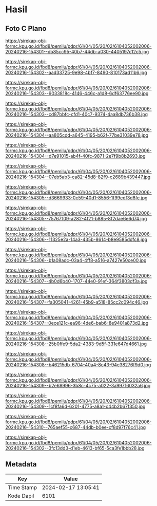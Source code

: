 # Hasil

## Foto C Plano

https://sirekap-obj-formc.kpu.go.id/fbd8/pemilu/pdpr/61/04/05/20/02/6104052002006-20240216-154301--db85cc95-40b7-44db-a030-4405197c12c5.jpg

https://sirekap-obj-formc.kpu.go.id/fbd8/pemilu/pdpr/61/04/05/20/02/6104052002006-20240216-154302--aad33725-9e98-4bf7-8490-810173ad11b6.jpg

https://sirekap-obj-formc.kpu.go.id/fbd8/pemilu/pdpr/61/04/05/20/02/6104052002006-20240216-154303--9033818c-4146-446c-a1d8-6df63776ee90.jpg

https://sirekap-obj-formc.kpu.go.id/fbd8/pemilu/pdpr/61/04/05/20/02/6104052002006-20240216-154303--cd87bbfc-cfd1-40c7-9374-4aa8db736b38.jpg

https://sirekap-obj-formc.kpu.go.id/fbd8/pemilu/pdpr/61/04/05/20/02/6104052002006-20240216-154304--aa805cdd-a645-4195-b62f-77be31039e78.jpg

https://sirekap-obj-formc.kpu.go.id/fbd8/pemilu/pdpr/61/04/05/20/02/6104052002006-20240216-154304--d7e91015-ab4f-40fc-9871-2e7f9b8b2693.jpg

https://sirekap-obj-formc.kpu.go.id/fbd8/pemilu/pdpr/61/04/05/20/02/6104052002006-20240216-154304--07eb5ab3-ca82-45d8-82f9-c2689b439447.jpg

https://sirekap-obj-formc.kpu.go.id/fbd8/pemilu/pdpr/61/04/05/20/02/6104052002006-20240216-154305--d3669933-0c59-40d1-8556-1f99edf3d8fe.jpg

https://sirekap-obj-formc.kpu.go.id/fbd8/pemilu/pdpr/61/04/05/20/02/6104052002006-20240216-154305--75767109-a282-4f21-b885-8f2dae6e6d74.jpg

https://sirekap-obj-formc.kpu.go.id/fbd8/pemilu/pdpr/61/04/05/20/02/6104052002006-20240216-154306--11325e2a-14a3-435b-8614-b8e9585ddfc8.jpg

https://sirekap-obj-formc.kpu.go.id/fbd8/pemilu/pdpr/61/04/05/20/02/6104052002006-20240216-154306--b1a08adc-03a4-4ff8-a516-a7427e50ce00.jpg

https://sirekap-obj-formc.kpu.go.id/fbd8/pemilu/pdpr/61/04/05/20/02/6104052002006-20240216-154307--4b0d6b40-1707-44e0-91ef-364f3803df3a.jpg

https://sirekap-obj-formc.kpu.go.id/fbd8/pemilu/pdpr/61/04/05/20/02/6104052002006-20240216-154307--fa305041-4261-45b9-a518-85cc2c094c46.jpg

https://sirekap-obj-formc.kpu.go.id/fbd8/pemilu/pdpr/61/04/05/20/02/6104052002006-20240216-154307--0ece121c-ea96-4de6-bab6-8e9401a873d2.jpg

https://sirekap-obj-formc.kpu.go.id/fbd8/pemilu/pdpr/61/04/05/20/02/6104052002006-20240216-154308--25b0ffe9-5da2-4383-9d5f-331e647d4661.jpg

https://sirekap-obj-formc.kpu.go.id/fbd8/pemilu/pdpr/61/04/05/20/02/6104052002006-20240216-154308--b46215db-6704-40a4-8c43-94e38276f9d0.jpg

https://sirekap-obj-formc.kpu.go.id/fbd8/pemilu/pdpr/61/04/05/20/02/6104052002006-20240216-154309--b2e68996-3b8c-4c75-a022-3a99716032a6.jpg

https://sirekap-obj-formc.kpu.go.id/fbd8/pemilu/pdpr/61/04/05/20/02/6104052002006-20240216-154309--1cf8fa6d-6201-4775-a8a1-c44b2b67f350.jpg

https://sirekap-obj-formc.kpu.go.id/fbd8/pemilu/pdpr/61/04/05/20/02/6104052002006-20240216-154310--765aef55-c687-44db-b0ee-cf8d97f76c41.jpg

https://sirekap-obj-formc.kpu.go.id/fbd8/pemilu/pdpr/61/04/05/20/02/6104052002006-20240216-154302--3fc13dd3-d1eb-4613-bf65-5ca3fe1bbb28.jpg


## Metadata

| Key        | Value               |
| ---------- | ------------------- |
| Time Stamp | 2024-02-17 13:05:41 |
| Kode Dapil | 6101                |



